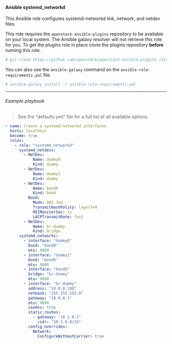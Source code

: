 #### Ansible systemd_networkd

This Ansible role configures systemd-networkd link, network, and netdev files.

This role requires the ``openstack-ansible-plugins`` repository to be available
on your local system. The Ansible galaxy resolver will not retrieve this role
for you. To get the plugins role in place clone the plugins repository
**before** running this role.

``` bash
# git clone https://github.com/openstack/openstack-ansible-plugins /etc/ansible/roles/plugins
```

You can also use the ``ansible-galaxy`` command on the ``ansible-role-requirements.yml`` file.

``` bash
# ansible-galaxy install -r ansible-role-requirements.yml
```

----

###### Example playbook

> See the "defaults.yml" file for a full list of all available options.

``` yaml
- name: Create a systemd-networkd interfaces
  hosts: localhost
  become: true
  roles:
    - role: "systemd_networkd"
      systemd_netdevs:
        - NetDev:
            Name: dummy0
            Kind: dummy
        - NetDev:
            Name: dummy1
            Kind: dummy
        - NetDev:
            Name: bond0
            Kind: bond
          Bond:
            Mode: 802.3ad
            TransmitHashPolicy: layer3+4
            MIIMonitorSec: 1s
            LACPTransmitRate: fast
        - NetDev:
            Name: br-dummy
            Kind: bridge
      systemd_networks:
        - interface: "dummy0"
          bond: "bond0"
          mtu: 9000
        - interface: "dummy1"
          bond: "bond0"
          mtu: 9000
        - interface: "bond0"
          bridge: "br-dummy"
          mtu: 9000
        - interface: "br-dummy"
          address: "10.0.0.100"
          netmask: "255.255.255.0"
          gateway: "10.0.0.1"
          mtu: 9000
          usedns: true
          static_routes:
            - gateway: "10.1.0.1"
              cidr: "10.1.0.0/24"
          config_overrides:
            Network:
              ConfigureWithoutCarrier: true
```
